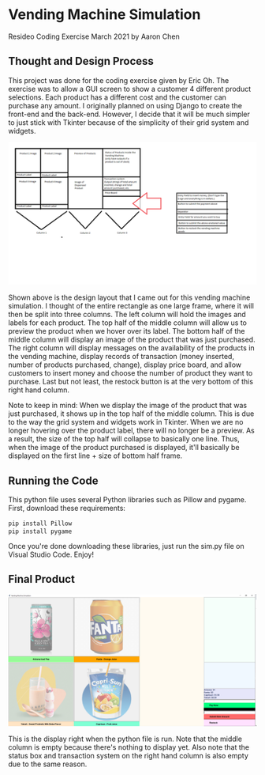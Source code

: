 # Vending Machine Simulation 
Resideo Coding Exercise March 2021 by Aaron Chen

## Thought and Design Process
<p>
    This project was done for the coding exercise given by Eric Oh. The exercise was to allow a GUI screen to show a customer 4 different product selections. Each product has a different cost and the customer can purchase any amount. I originally planned on using Django to create the front-end and the back-end. However, I decide that it will be much simpler to just stick with Tkinter because of the simplicity of their grid system and widgets. 
</p>

![alt text](Design_Layout.png)

<p>
    Shown above is the design layout that I came out for this vending machine simulation. I thought of the entire rectangle as one large frame, where it will then be split into three columns. The left column will hold the images and labels for each product. The top half of the middle column will allow us to preview the product when we hover over its label. The bottom half of the middle column will display an image of the product that was just purchased. The right column will display messages on the availability of the products in the vending machine, display records of transaction (money inserted, number of products purchased, change), display price board, and allow customers to insert money and choose the number of product they want to purchase. Last but not least, the restock button is at the very bottom of this right hand column. 
</p>

<p>
    Note to keep in mind: When we display the image of the product that was just purchased, it shows up in the top half of the middle column. This is due to the way the grid system and widgets work in Tkinter. When we are no longer hovering over the product label, there will no longer be a preview. As a result, the size of the top half will collapse to basically one line. Thus, when the image of the product purchased is displayed, it'll basically be displayed on the first line + size of bottom half frame.
</p>

## Running the Code
This python file uses several Python libraries such as Pillow and pygame. First, download these requirements:
```
pip install Pillow
pip install pygame
```

Once you're done downloading these libraries, just run the sim.py file on Visual Studio Code. Enjoy!

## Final Product
![alt text](Final_Product.PNG)
<p>
    This is the display right when the python file is run. Note that the middle column is empty because there's nothing to display yet. Also note that the status box and transaction system on the right hand column is also empty due to the same reason.
</p>